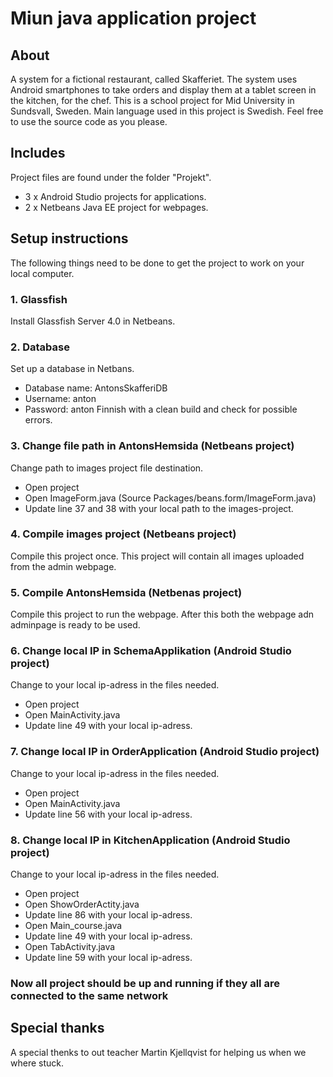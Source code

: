 # Miun java application project
## About
A system for a fictional restaurant, called Skafferiet. The system uses Android smartphones to take orders and display them at a tablet screen in the kitchen, for the chef. This is a school project for Mid University in Sundsvall, Sweden. Main language used in this project is Swedish. Feel free to use the source code as you please.
## Includes
Project files are found under the folder "Projekt".
* 3 x Android Studio projects for applications.
* 2 x Netbeans Java EE project for webpages.
## Setup instructions
The following things need to be done to get the project to work on your local computer.
### 1. Glassfish
Install Glassfish Server 4.0 in Netbeans.
### 2. Database
Set up a database in Netbans.
* Database name: AntonsSkafferiDB
* Username: anton
* Password: anton
Finnish with a clean build and check for possible errors.
### 3. Change file path in AntonsHemsida (Netbeans project)
Change path to images project file destination.
* Open project
* Open ImageForm.java (Source Packages/beans.form/ImageForm.java)
* Update line 37 and 38 with your local path to the images-project.
### 4. Compile images project (Netbeans project)
Compile this project once. This project will contain all images uploaded from the admin webpage.
### 5. Compile AntonsHemsida (Netbenas project)
Compile this project to run the webpage. After this both the webpage adn adminpage is ready to be used.
### 6. Change local IP in SchemaApplikation (Android Studio project)
Change to your local ip-adress in the files needed.
* Open project
* Open MainActivity.java
* Update line 49 with your local ip-adress.
### 7. Change local IP in OrderApplication (Android Studio project)
Change to your local ip-adress in the files needed.
* Open project
* Open MainActivity.java
* Update line 56 with your local ip-adress.
### 8. Change local IP in KitchenApplication (Android Studio project)
Change to your local ip-adress in the files needed.
* Open project
* Open ShowOrderActity.java
* Update line 86 with your local ip-adress.
* Open Main_course.java
* Update line 49 with your local ip-adress.
* Open TabActivity.java
* Update line 59 with your local ip-adress.

### Now all project should be up and running if they all are connected to the same network

## Special thanks
A special thenks to out teacher Martin Kjellqvist for helping us when we where stuck.


